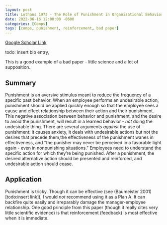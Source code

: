 ```yaml
---
layout: post
title: Luthans 1973 - The Role of Punishment in Organizational Behavior Modification
date: 2022-06-16 12:00:00 -0600
categories: [Comps]
tags: [comps, punishment, reinforcement, bad paper]
---
```

[Google Scholar Link](https://scholar.google.com/scholar?hl=en&as_sdt=0%2C45&q=role+of+punishment+in+organizational+behavior+modification&btnG=)

todo: insert bib entry,

This is a good example of a bad paper - little science and a lot of supposition.

## Summary
Punishment is an aversive stimulus meant to reduce the frequency of a specific past behavior.  When an employee performs an undesirable action, punishment should be applied quickly enough so that the employee sees a cause and effect relationship between their action and their punishment.  This negative association between behavior and punishment, and the desire to avoid the punishment, will result in a learned behavior - _not_ doing the undesirable thing.  There are several arguments _against_ the use of punishment: it causes anxiety, it deals with undesirable actions but not the desires that precede them,the effectiveness of the punishment wanes in effectiveness, and “the punisher may never be perceived in a favorable light again - even in nonpunishing situations.”  Employees need to understand the specific action for which they’re being punished.  After a punishment, the desired alternative action should be presented and reinforced, and undesirable action should cease.

## Application
Punishment is tricky.   Though it can be effective (see (Baumeister 2001)[todo:insert link]), I would _not_ recommend using it as a Plan A.  It can backfire quite easily and irreparably damage the manager-employee relationship.   One good principle from this paper (though it really cites very little scientific evidence) is that reinforcement (feedback) is most effective when it is immediate.
